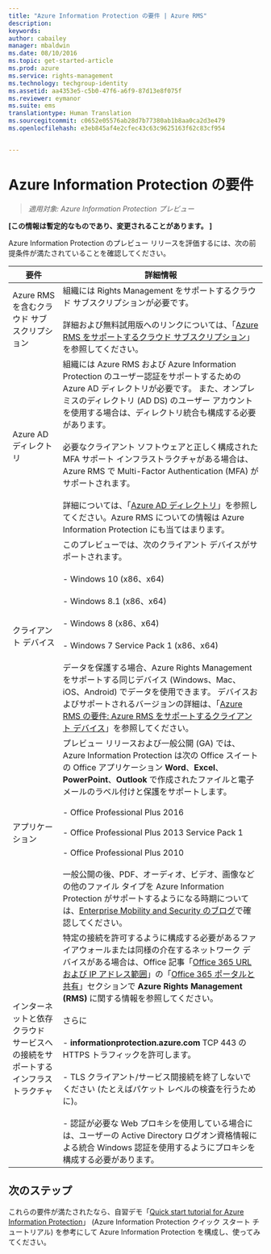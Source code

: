```yaml
---
title: "Azure Information Protection の要件 | Azure RMS"
description: 
keywords: 
author: cabailey
manager: mbaldwin
ms.date: 08/10/2016
ms.topic: get-started-article
ms.prod: azure
ms.service: rights-management
ms.technology: techgroup-identity
ms.assetid: aa4353e5-c5b0-47f6-a6f9-87d13e8f075f
ms.reviewer: eymanor
ms.suite: ems
translationtype: Human Translation
ms.sourcegitcommit: c0652e05576ab28d7b77380ab1b8aa0ca2d3e479
ms.openlocfilehash: e3eb845af4e2cfec43c63c9625163f62c83cf954


---
```


# Azure Information Protection の要件

>*適用対象: Azure Information Protection プレビュー*

**[この情報は暫定的なものであり、変更されることがあります。 ]**

Azure Information Protection のプレビュー リリースを評価するには、次の前提条件が満たされていることを確認してください。 

|要件|詳細情報|
|---------------|--------------------|
|Azure RMS を含むクラウド サブスクリプション|組織には Rights Management をサポートするクラウド サブスクリプションが必要です。<br /><br />詳細および無料試用版へのリンクについては、「[Azure RMS をサポートするクラウド サブスクリプション](../get-started/requirements-subscriptions.md)」を参照してください。|
|Azure AD ディレクトリ|組織には Azure RMS および Azure Information Protection のユーザー認証をサポートするための Azure AD ディレクトリが必要です。 また、オンプレミスのディレクトリ (AD DS) のユーザー アカウントを使用する場合は、ディレクトリ統合も構成する必要があります。<br /><br />必要なクライアント ソフトウェアと正しく構成された MFA サポート インフラストラクチャがある場合は、Azure RMS で Multi-Factor Authentication (MFA) がサポートされます。<br /><br />詳細については、「[Azure AD ディレクトリ](../get-started/requirements-azure-ad.md)」を参照してください。Azure RMS についての情報は Azure Information Protection にも当てはまります。|
|クライアント デバイス|このプレビューでは、次のクライアント デバイスがサポートされます。<br /><br />- Windows 10 (x86、x64)<br /><br />- Windows 8.1 (x86、x64)<br /><br />- Windows 8 (x86、x64)<br /><br />- Windows 7 Service Pack 1 (x86、x64)<br /><br />データを保護する場合、Azure Rights Management をサポートする同じデバイス (Windows、Mac、iOS、Android) でデータを使用できます。 デバイスおよびサポートされるバージョンの詳細は、「[Azure RMS の要件: Azure RMS をサポートするクライアント デバイス](../get-started/requirements-client-devices.md)」を参照してください。|
|アプリケーション|プレビュー リリースおよび一般公開 (GA) では、Azure Information Protection は次の Office スイートの Office アプリケーション **Word**、**Excel**、**PowerPoint**、**Outlook** で作成されたファイルと電子メールのラベル付けと保護をサポートします。<br /><br />- Office Professional Plus 2016<br /><br />- Office Professional Plus 2013 Service Pack 1<br /><br />- Office Professional Plus 2010<br /><br />一般公開の後、PDF、オーディオ、ビデオ、画像などの他のファイル タイプを Azure Information Protection がサポートするようになる時期については、[Enterprise Mobility and Security のブログ](https://blogs.technet.microsoft.com/enterprisemobility/?product=azure-rights-management-services)で確認してください。|
|インターネットと依存クラウド サービスへの接続をサポートするインフラストラクチャ|特定の接続を許可するように構成する必要があるファイアウォールまたは同様の介在するネットワーク デバイスがある場合は、Office 記事「[Office 365 URL および IP アドレス範囲](https://support.office.com/en-US/article/Office-365-URLs-and-IP-address-ranges-8548a211-3fe7-47cb-abb1-355ea5aa88a2)」の「[Office 365 ポータルと共有](https://support.office.com/article/Office-365-URLs-and-IP-address-ranges-8548a211-3fe7-47cb-abb1-355ea5aa88a2#BKMK_Portal-identity)」セクションで **Azure Rights Management (RMS)** に関する情報を参照してください。<br /><br />さらに<br /><br />- **informationprotection.azure.com** TCP 443 の HTTPS トラフィックを許可します。<br /><br />- TLS クライアント/サービス間接続を終了しないでください (たとえばパケット レベルの検査を行うために)。 <br /><br />- 認証が必要な Web プロキシを使用している場合には、ユーザーの Active Directory ログオン資格情報による統合 Windows 認証を使用するようにプロキシを構成する必要があります。|

## 次のステップ

これらの要件が満たされたなら、自習デモ「[Quick start tutorial for Azure Information Protection](infoprotect-quick-start-tutorial.md)」 (Azure Information Protection クイック スタート チュートリアル) を参考にして Azure Information Protection を構成し、使ってみてください。




<!--HONumber=Aug16_HO2-->


